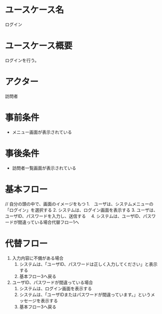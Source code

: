 # ユースケース名
ログイン
# ユースケース概要
ログインを行う。
# アクター
訪問者
# 事前条件
- メニュー画面が表示されている
# 事後条件
- 訪問者一覧画面が表示されている
# 基本フロー
// 自分の頭の中で、画面のイメージをもつ
1.　ユーザは、システムメニューの「ログイン」を選択する
2. システムは、ログイン画面を表示する
3. ユーザは、ユーザID、パスワードを入力し、送信する　 
4. システムは、ユーザID、パスワードが間違っている場合代替フロー1へ
# 代替フロー
1. 入力内容に不備がある場合
   1. システムは、「ユーザID、パスワードは正しく入力してください」と表示する 
   2. 基本フロー3へ戻る
2. ユーザID、パスワードが間違っている場合
   1. システムは、ログイン画面を表示する
   2. システムは、「ユーザIDまたはパスワードが間違っています。」というメッセージを表示する
   3. 基本フロー3へ戻る